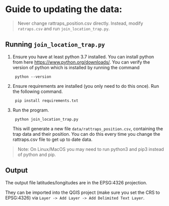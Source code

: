 # Guide to updating the data:

> Never change rattraps_position.csv directly. Instead, modify `ratraps.csv`
    and run `join_location_trap.py`.

## Running `join_location_trap.py`

1. Ensure you have at least python 3.7 installed. You can install python from here https://www.python.org/downloads/. You can verify the version of python which is installed by running the command

        python --version
2. Ensure requirements are installed (you only need to do this once). Run the following command.

        pip install requirements.txt

3. Run the program.

        python join_location_trap.py

    This will generate a new file `data/rattraps_position.csv`, containing the trap data and their position. You can do this every time you change the rattraps.csv file to get up to date data.

> Note: On Linux/MacOS you may need to run python3 and pip3 instead of python and pip.

## Output

The output file latitudes/longitudes are in the EPSG:4326 projection.

They can be imported into the QGIS project (make sure you set the CRS to EPSG:4326) via `Layer -> Add Layer -> Add Delimited Text Layer`.
